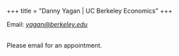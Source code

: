 +++
title = "Danny Yagan | UC Berkeley Economics"
+++


Email: *<a href="mailto:yagan@berkeley.edu">yagan@berkeley.edu</a>*
<br><br>

Please email for an appointment.
